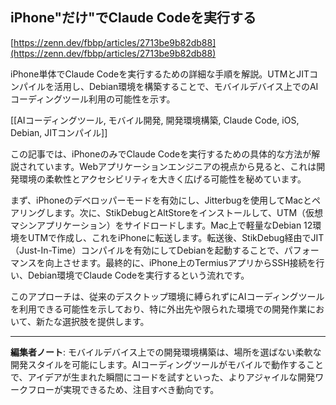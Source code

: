 ## iPhone"だけ"でClaude Codeを実行する

[https://zenn.dev/fbbp/articles/2713be9b82db88](https://zenn.dev/fbbp/articles/2713be9b82db88)

iPhone単体でClaude Codeを実行するための詳細な手順を解説。UTMとJITコンパイルを活用し、Debian環境を構築することで、モバイルデバイス上でのAIコーディングツール利用の可能性を示す。

[[AIコーディングツール, モバイル開発, 開発環境構築, Claude Code, iOS, Debian, JITコンパイル]]

この記事では、iPhoneのみでClaude Codeを実行するための具体的な方法が解説されています。Webアプリケーションエンジニアの視点から見ると、これは開発環境の柔軟性とアクセシビリティを大きく広げる可能性を秘めています。

まず、iPhoneのデベロッパーモードを有効にし、Jitterbugを使用してMacとペアリングします。次に、StikDebugとAltStoreをインストールして、UTM（仮想マシンアプリケーション）をサイドロードします。Mac上で軽量なDebian 12環境をUTMで作成し、これをiPhoneに転送します。転送後、StikDebug経由でJIT（Just-In-Time）コンパイルを有効にしてDebianを起動することで、パフォーマンスを向上させます。最終的に、iPhone上のTermiusアプリからSSH接続を行い、Debian環境でClaude Codeを実行するという流れです。

このアプローチは、従来のデスクトップ環境に縛られずにAIコーディングツールを利用できる可能性を示しており、特に外出先や限られた環境での開発作業において、新たな選択肢を提供します。

---

**編集者ノート**: モバイルデバイス上での開発環境構築は、場所を選ばない柔軟な開発スタイルを可能にします。AIコーディングツールがモバイルで動作することで、アイデアが生まれた瞬間にコードを試すといった、よりアジャイルな開発ワークフローが実現できるため、注目すべき動向です。
